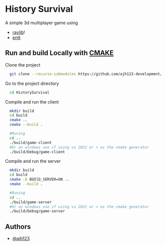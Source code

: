 
# History Survival

A simple 3d multiplayer game using
* [raylib](https://github.com/raysan5/raylib/tree/master/examples)!
* [entt](https://github.com/skypjack/entt)

## Run and build Locally with [CMAKE](cmake.org)

Clone the project

```bash
  git clone --recurse-submodules https://github.com/ajh123-development/HistorySurvival
```

Go to the project directory

```bash
  cd HistorySurvival
```

Compile and run the client
```bash
  mkdir build
  cd build
  cmake ..
  cmake --build .

  #Runing
  cd ..
  ./build/game-client
  #Or on windows use if using vs 2022 or > as the cmake generator
  ./build/Debug/game-client
```

Compile and run the server
```bash
  mkdir build
  cd build
  cmake -D BUIlD_SERVER=ON ..
  cmake --build .

  #Runing
  cd ..
  ./build/game-server
  #Or on windows use if using vs 2022 or > as the cmake generator
  ./build/Debug/game-server
```

## Authors

- [@ajh123](https://www.github.com/ajh123)

